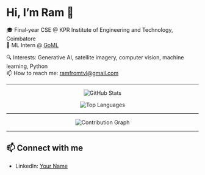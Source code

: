 # Hi, I’m Ram 👋

🎓 Final‑year CSE @ KPR Institute of Engineering and Technology, Coimbatore  
💼 ML Intern @ [GoML](https://www.goml.io)  

🔍 Interests: Generative AI, satellite imagery, computer vision, machine learning, Python  
📫 How to reach me: [ramfromtvl@gmail.com](mailto:ramfromtvl@gmail.com)

---

<p align="center">
  <img src="https://github-readme-stats.vercel.app/api?username=ram-from-tvl&show_icons=true&theme=radical" alt="GitHub Stats" />
</p>
<p align="center">
  <img src="https://github-readme-stats.vercel.app/api/top-langs?username=ram-from-tvl&layout=compact&theme=radical" alt="Top Languages" />
</p>

---

<p align="center">
  <img src="https://activity-graph.herokuapp.com/graph?username=ram-from-tvl&theme=github" alt="Contribution Graph" />
</p>

---

## 📫 Connect with me
* LinkedIn: [Your Name](https://linkedin.com/in/ram-from-tvl)


<!--
**Note to future you:**
1. "ram-from-tvl" is already in place for all stats and activity graphs.
2. Replace social handles and portfolio link with actual URLs.
3. Optionally add a Featured Projects section below to showcase your top repos.
-->
